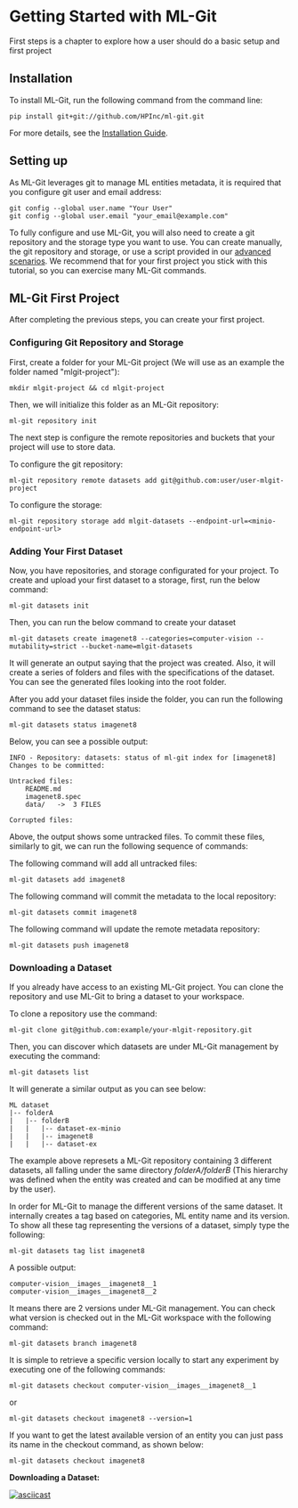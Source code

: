 # Getting Started with ML-Git

First steps is a chapter to explore how a user should do a basic setup and first project

## Installation

To install ML-Git, run the following command from the command line:

```
pip install git+git://github.com/HPInc/ml-git.git
```

For more details, see the [Installation Guide](installation_guide.md).

## Setting up



As ML-Git leverages git to manage ML entities metadata, it is required that you configure git user and email address:

```
git config --global user.name "Your User"
git config --global user.email "your_email@example.com"
```

To fully configure and use ML-Git, you will also need to create a git repository and the storage type you want to use.
You can create manually, the git repository and storage, or use a script provided in our [advanced scenarios](advanced_scenarios.md#using-script). We recommend that for your first project you stick with this tutorial, so you can exercise many ML-Git commands.


## ML-Git First Project

After completing the previous steps, you can create your first project. 

### Configuring Git Repository and Storage

First, create a folder for your ML-Git project (We will use as an example the folder named "mlgit-project"):

```
mkdir mlgit-project && cd mlgit-project
```

Then, we will initialize this folder as an ML-Git repository:

```
ml-git repository init
```

The next step is configure the remote repositories and buckets that your project will use to store data.

To configure the git repository:
```
ml-git repository remote datasets add git@github.com:user/user-mlgit-project
```

To configure the storage:
```
ml-git repository storage add mlgit-datasets --endpoint-url=<minio-endpoint-url>
```

### Adding Your First Dataset

Now, you have repositories, and storage configurated for your project. 
To create and upload your first dataset to a storage, first, run the below command:
```
ml-git datasets init
```

Then, you can run the below command to create your dataset
```
ml-git datasets create imagenet8 --categories=computer-vision --mutability=strict --bucket-name=mlgit-datasets
```
It will generate an output saying that the project was created. Also, it will create a series of folders and files with the specifications of the dataset. You can see the generated files looking into the root folder.

After you add your dataset files inside the folder, you can run the following command to see the dataset status:
```
ml-git datasets status imagenet8
```
Below, you can see a possible output:
```
INFO - Repository: datasets: status of ml-git index for [imagenet8]
Changes to be committed:

Untracked files:
	README.md
	imagenet8.spec
	data/	->	3 FILES

Corrupted files:
```

Above, the output shows some untracked files. To commit these files, similarly to git, we can run the following sequence of commands:

The following command will add all untracked files:
```
ml-git datasets add imagenet8
```
The following command will commit the metadata to the local repository:
```
ml-git datasets commit imagenet8
```
The following command  will update the remote metadata repository:
```
ml-git datasets push imagenet8
```

### Downloading a Dataset

If you already have access to an existing ML-Git project. You can clone the repository and use ML-Git to bring a dataset to your workspace.

To clone a repository use the command:
```
ml-git clone git@github.com:example/your-mlgit-repository.git
```

Then, you can discover which datasets are under ML-Git management by executing the command:
```
ml-git datasets list
```

It will generate a similar output as you can see below:
``` 
ML dataset
|-- folderA
|   |-- folderB
|   |   |-- dataset-ex-minio
|   |   |-- imagenet8
|   |   |-- dataset-ex
```
The example above represets a ML-Git repository containing 3 different datasets, all falling under the same directory _folderA/folderB_ (This hierarchy was defined when the entity was created and can be modified at any time by the user).

In order for ML-Git to manage the different versions of the same dataset. It internally creates a tag based on categories, ML entity name and its version.
To show all these tag representing the versions of a dataset, simply type the following:
```
ml-git datasets tag list imagenet8
```

A possible output:
```
computer-vision__images__imagenet8__1
computer-vision__images__imagenet8__2
```

It means there are 2 versions under ML-Git management. You can check what version is checked out in the ML-Git workspace with the following command:

```
ml-git datasets branch imagenet8
```

It is simple to retrieve a specific version locally to start any experiment by executing one of the following commands:

```
ml-git datasets checkout computer-vision__images__imagenet8__1
```
or 
```
ml-git datasets checkout imagenet8 --version=1
```

If you want to get the latest available version of an entity you can just pass its name in the checkout command, as shown below:
```
ml-git datasets checkout imagenet8
```

**Downloading a Dataset:**

[![asciicast](https://asciinema.org/a/385786.svg)](https://asciinema.org/a/385786)